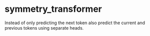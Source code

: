 # symmetry_transformer
Instead of only predicting the next token also predict the current and previous tokens using separate heads.
